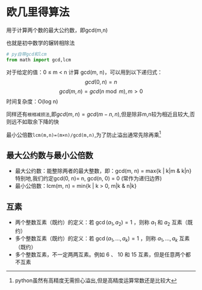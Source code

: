 # 欧几里得算法
用于计算两个数的最大公约数，即gcd(m,n)  

也就是初中数学的辗转相除法

```py
# py自带gcd和lcm
from math import gcd,lcm
```

对于给定的值：0 ≤ m < n 计算 gcd(m, n)，可以用到以下递归式：
$$gcd(0, n) = n$$
$$gcd(m, n) = gcd(n \bmod m), m > 0$$
时间复杂度：O(log n)


同样还有`根相减损法`,即$gcd(m,n)=gcd(m-n,n)$,但是除非m,n较为相近且较大,否则远不如取余下降的快

最小公倍数`lcm(m,n)=(m×n)/gcd(m,n)`,为了防止溢出通常先除再乘[^1]

## 最大公约数与最小公倍数
- 最大公约数：能整除两者的最大整数，即：gcd(m, n) = max{k | k|m & k|n} 特别地,我们约定gcd(0, n)= n, gcd(n, 0) = 0 (常作为递归边界)
- 最小公倍数：lcm(m, n) = min{k | k > 0, m|k & n|k}

## 互素
- 两个整数互素（既约）的定义：若 $\gcd(a_1,a_2)=1$ ，则称 $a_1$ 和 $a_2$ 互素（既约）
- 多个整数互素（既约）的定义：若 $\gcd(a_1,\ldots,a_k)=1$ ，则称 $a_1,\ldots,a_k$ 互素（既约）
- 多个整数互素，不一定两两互素。例如 $6$ 、 $10$ 和 $15$ 互素，但是任意两个都不互素



[^1]: python虽然有高精度无需担心溢出,但是高精度运算常数还是比较大